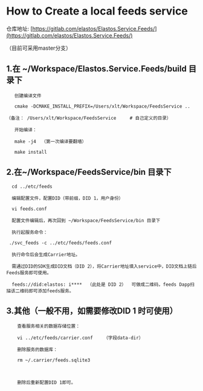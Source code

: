 # How to Create a local feeds service

仓库地址: [https://gitlab.com/elastos/Elastos.Service.Feeds/](https://gitlab.com/elastos/Elastos.Service.Feeds/)

（目前可采用master分支）

## 1.在 ~/Workspace/Elastos.Service.Feeds/build 目录下

       创建编译文件

       cmake -DCMAKE_INSTALL_PREFIX=/Users/xlt/Workspace/FeedsService ..

    （备注： /Users/xlt/Workspace/FeedsService     # 自己定义的目录）

       开始编译：

       make -j4  （第一次编译要翻墙）

       make install

## 2.在~/Workspace/FeedsService/bin 目录下

      cd ../etc/feeds

      编辑配置文件，配置DID（带前缀，DID 1，用户身份）

      vi feeds.conf

      配置文件编辑后，再次回到 ~/Workspace/FeedsService/bin 目录下

      执行起服务命令：

     ./svc_feeds -c ../etc/feeds/feeds.conf

      执行命令后会生成Carrier地址。

      需通过DID的SDK生成DID文档（DID 2），将Carrier地址填入service中，DID文档上链后Feeds服务即可使用。

      feeds://did:elastos: i****  （此处是 DID 2）  可做成二维码，feeds Dapp扫描该二维码即可添加feeds服务。

## 3.其他（一般不用，如需要修改DID 1 时可使用）

        查看服务相关的数据存储位置：

        vi ../etc/feeds/carrier.conf    （字段data-dir）

        删除服务的数据库：

        rm ~/.carrier/feeds.sqlite3



        删除后重新配置DID 1即可。
